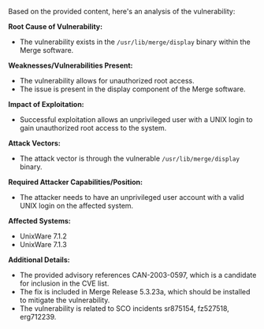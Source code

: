 Based on the provided content, here's an analysis of the vulnerability:

**Root Cause of Vulnerability:**
- The vulnerability exists in the `/usr/lib/merge/display` binary within the Merge software.

**Weaknesses/Vulnerabilities Present:**
- The vulnerability allows for unauthorized root access.
- The issue is present in the display component of the Merge software.

**Impact of Exploitation:**
- Successful exploitation allows an unprivileged user with a UNIX login to gain unauthorized root access to the system.

**Attack Vectors:**
- The attack vector is through the vulnerable `/usr/lib/merge/display` binary.

**Required Attacker Capabilities/Position:**
- The attacker needs to have an unprivileged user account with a valid UNIX login on the affected system.

**Affected Systems:**
- UnixWare 7.1.2
- UnixWare 7.1.3

**Additional Details:**
- The provided advisory references CAN-2003-0597, which is a candidate for inclusion in the CVE list.
- The fix is included in Merge Release 5.3.23a, which should be installed to mitigate the vulnerability.
- The vulnerability is related to SCO incidents sr875154, fz527518, erg712239.